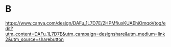 # B

https://www.canva.com/design/DAFu_1L7D7E/2HPMfiuxKUAEhiOmqoVtog/edit?utm_content=DAFu_1L7D7E&utm_campaign=designshare&utm_medium=link2&utm_source=sharebutton
